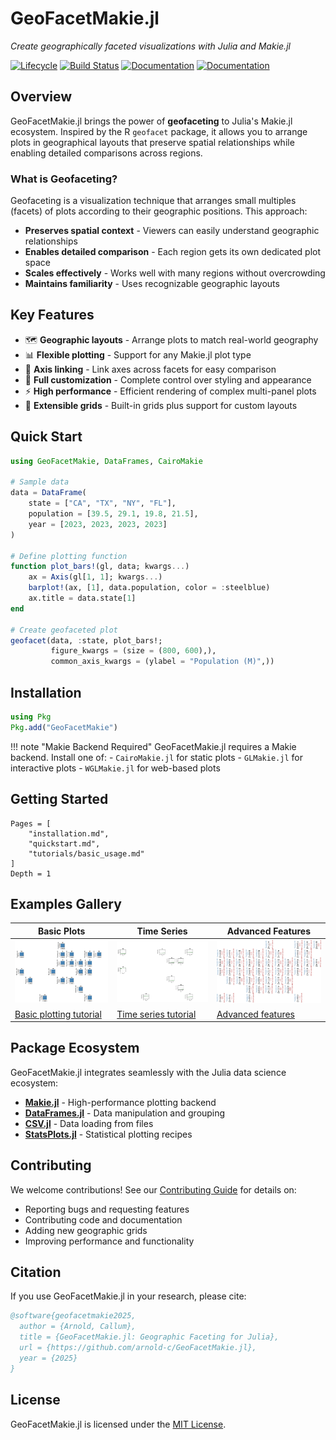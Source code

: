 # GeoFacetMakie.jl

*Create geographically faceted visualizations with Julia and Makie.jl*

[![Lifecycle](https://img.shields.io/badge/lifecycle-experimental-orange.svg)](https://www.tidyverse.org/lifecycle/#experimental)
[![Build Status](https://github.com/arnold-c/GeoFacetMakie.jl/workflows/CI/badge.svg)](https://github.com/arnold-c/GeoFacetMakie.jl/actions?query=workflow%3ACI)
[![Documentation](https://img.shields.io/badge/docs-stable-blue.svg)](https://arnold-c.github.io/GeoFacetMakie.jl/stable)
[![Documentation](https://img.shields.io/badge/docs-dev-blue.svg)](https://arnold-c.github.io/GeoFacetMakie.jl/dev)

## Overview

GeoFacetMakie.jl brings the power of **geofaceting** to Julia's Makie.jl ecosystem. Inspired by the R `geofacet` package, it allows you to arrange plots in geographical layouts that preserve spatial relationships while enabling detailed comparisons across regions.

### What is Geofaceting?

Geofaceting is a visualization technique that arranges small multiples (facets) of plots according to their geographic positions. This approach:

- **Preserves spatial context** - Viewers can easily understand geographic relationships
- **Enables detailed comparison** - Each region gets its own dedicated plot space
- **Scales effectively** - Works well with many regions without overcrowding
- **Maintains familiarity** - Uses recognizable geographic layouts

## Key Features

- 🗺️ **Geographic layouts** - Arrange plots to match real-world geography
- 📊 **Flexible plotting** - Support for any Makie.jl plot type
- 🔗 **Axis linking** - Link axes across facets for easy comparison
- 🎨 **Full customization** - Complete control over styling and appearance
- ⚡ **High performance** - Efficient rendering of complex multi-panel plots
- 🧩 **Extensible grids** - Built-in grids plus support for custom layouts

## Quick Start

```julia
using GeoFacetMakie, DataFrames, CairoMakie

# Sample data
data = DataFrame(
    state = ["CA", "TX", "NY", "FL"],
    population = [39.5, 29.1, 19.8, 21.5],
    year = [2023, 2023, 2023, 2023]
)

# Define plotting function
function plot_bars!(gl, data; kwargs...)
    ax = Axis(gl[1, 1]; kwargs...)
    barplot!(ax, [1], data.population, color = :steelblue)
    ax.title = data.state[1]
end

# Create geofaceted plot
geofacet(data, :state, plot_bars!;
         figure_kwargs = (size = (800, 600),),
         common_axis_kwargs = (ylabel = "Population (M)",))
```

## Installation

```julia
using Pkg
Pkg.add("GeoFacetMakie")
```

!!! note "Makie Backend Required"
    GeoFacetMakie.jl requires a Makie backend. Install one of:
    - `CairoMakie.jl` for static plots
    - `GLMakie.jl` for interactive plots
    - `WGLMakie.jl` for web-based plots

## Getting Started

```@contents
Pages = [
    "installation.md",
    "quickstart.md",
    "tutorials/basic_usage.md"
]
Depth = 1
```

## Examples Gallery

| Basic Plots | Time Series | Advanced Features |
|-------------|-------------|-------------------|
| ![Population bars](examples/population_bars.png) | ![Time series](examples/population_timeseries.png) | ![Dual timeseries](examples/full_states_dual_timeseries.png) |
| [Basic plotting tutorial](tutorials/basic_usage.md) | [Time series tutorial](examples/timeseries.md) | [Advanced features](tutorials/advanced_features.md) |

## Package Ecosystem

GeoFacetMakie.jl integrates seamlessly with the Julia data science ecosystem:

- **[Makie.jl](https://makie.juliaplots.org/)** - High-performance plotting backend
- **[DataFrames.jl](https://dataframes.juliadata.org/)** - Data manipulation and grouping
- **[CSV.jl](https://csv.juliadata.org/)** - Data loading from files
- **[StatsPlots.jl](https://github.com/JuliaPlots/StatsPlots.jl)** - Statistical plotting recipes

## Contributing

We welcome contributions! See our [Contributing Guide](guides/contributing.md) for details on:

- Reporting bugs and requesting features
- Contributing code and documentation
- Adding new geographic grids
- Improving performance and functionality

## Citation

If you use GeoFacetMakie.jl in your research, please cite:

```bibtex
@software{geofacetmakie2025,
  author = {Arnold, Callum},
  title = {GeoFacetMakie.jl: Geographic Faceting for Julia},
  url = {https://github.com/arnold-c/GeoFacetMakie.jl},
  year = {2025}
}
```

## License

GeoFacetMakie.jl is licensed under the [MIT License](https://github.com/arnold-c/GeoFacetMakie.jl/blob/master/LICENSE).
